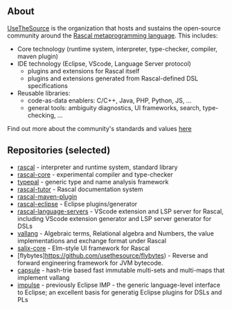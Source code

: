 
## About

[UseTheSource](http://www.usethesource.io) is the organization that hosts and sustains the open-source community around the [Rascal metaprogramming language](http://www.rascalmpl.org). This includes:
* Core technology (runtime system, interpreter, type-checker, compiler, maven plugin)
* IDE technology (Eclipse, VScode, Language Server protocol)
   * plugins and extensions for Rascal itself
   * plugins and extensions generated from Rascal-defined DSL specifications
* Reusable libraries:
   * code-as-data enablers: C/C++, Java, PHP, Python, JS, ...
   * general tools: ambiguity diagnostics, UI frameworks, search, type-checking, ...

Find out more about the community's standards and values [here](https://usethesource.io/about/)

## Repositories (selected)

* [rascal](https://github.com/usethesource/rascal) - interpreter and runtime system, standard library
* [rascal-core](https://github.com/usethesource/rascal-core) - experimental compiler and type-checker
* [typepal](https://github.com/usethesource/typepal) - generic type and name analysis framework
* [rascal-tutor](https://github.com/usethesource/rascal-tutor) - Rascal documentation system
* [rascal-maven-plugin](https://github.com/usethesource/rascal-maven-plugin)
* [rascal-eclipse](https://github.com/usethesource/rascal-eclipse) - Eclipse plugins/generator 
* [rascal-language-servers](https://github.com/usethesource/rascal-language-servers) - VScode extension and LSP server for Rascal, including VScode extension generator and LSP server generator for DSLs
* [vallang](https://github.com/usethesource/vallang) - Algebraic terms, Relational algebra and Numbers, the value implementations and exchange format under Rascal
* [salix-core](https://github.com/usethesource/salix-core) - Elm-style UI framework for Rascal
* [flybytes]https://github.com/usethesource/flybytes) - Reverse and forward engineering framework for JVM bytecode.
* [capsule](https://github.com/usethesource/capsule) - hash-trie based fast immutable multi-sets and multi-maps that implement vallang
* [impulse](https://github.com/usethesource/impulse) - previously Eclipse IMP - the generic language-level interface to Eclipse; an excellent basis for generatig Eclipse plugins for DSLs and PLs

